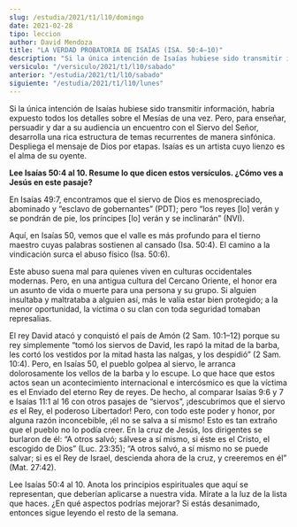 ```yaml
---
slug: /estudia/2021/t1/l10/domingo
date: 2021-02-28
tipo: leccion
author: David Mendoza
title: "LA VERDAD PROBATORIA DE ISAÍAS (ISA. 50:4–10)"
description: "Si la única intención de Isaías hubiese sido transmitir información, habría expuesto todos los detalles sobre el Mesías de una vez. Pero, para enseñar, persuadir y dar a su audiencia un encuentro con el Siervo del Señor, desarrolla una rica estructura de temas recurrentes de manera sinfónica"
versiculo: "/versiculo/2021/t1/l10/sabado"
anterior: "/estudia/2021/t1/l10/sabado"
siguiente: "/estudia/2021/t1/l10/lunes"
---
```


Si la única intención de Isaías hubiese sido transmitir
información, habría expuesto todos los detalles sobre el
Mesías de una vez. Pero, para enseñar, persuadir y dar a su
audiencia un encuentro con el Siervo del Señor, desarrolla una
rica estructura de temas recurrentes de manera sinfónica.
Despliega el mensaje de Dios por etapas. Isaías es un artista
cuyo lienzo es el alma de su oyente.


**Lee Isaías 50:4 al 10. Resume lo que dicen estos
versículos. ¿Cómo ves a Jesús en este pasaje?**

En Isaías 49:7, encontramos que el siervo de Dios es
menospreciado, abominado y “esclavo de gobernantes” (PDT);
pero “los reyes [lo] verán y se pondrán de pie, los
príncipes [lo] verán y se inclinarán” (NVI).


Aquí, en Isaías 50, vemos que el valle es más profundo
para el tierno maestro cuyas palabras sostienen al cansado (Isa.
50:4). El camino a la vindicación surca el abuso físico
(Isa. 50:6).


Este abuso suena mal para quienes viven en culturas occidentales
modernas. Pero, en una antigua cultura del Cercano Oriente, el honor
era un asunto de vida o muerte para una persona y su grupo. Si alguien
insultaba y maltrataba a alguien así, más le valía
estar bien protegido; a la menor oportunidad, la víctima o su
clan con toda seguridad tomaban represalias.


El rey David atacó y conquistó el país de Amón (2
Sam. 10:1–12) porque su rey simplemente “tomó los
siervos de David, les rapó la mitad de la barba, les cortó
los vestidos por la mitad hasta las nalgas, y los despidió”
(2 Sam. 10:4). Pero, en Isaías 50, el pueblo golpea al siervo, le
arranca dolorosamente los vellos de la barba y lo escupe. Lo que hace
que estos actos sean un acontecimiento internacional e
intercósmico es que la víctima es el Enviado del eterno Rey
de reyes. De hecho, al comparar Isaías 9:6 y 7 e Isaías 11:1
al 16 con otros pasajes de “siervos”, ¡descubrimos
que el siervo _es_ el Rey, el poderoso Libertador! Pero, con todo
este poder y honor, por alguna razón inconcebible, ¡él
no se salva a sí mismo! Esto es tan extraño que el pueblo no
lo podía creer. En la cruz de Jesús, los dirigentes se
burlaron de él: “A otros salvó; sálvese a sí
mismo, si éste es el Cristo, el escogido de Dios” (Luc.
23:35); “A otros salvó, a sí mismo no se puede salvar;
si es el Rey de Israel, descienda ahora de la cruz, y creeremos en
él” (Mat. 27:42).


Lee Isaías 50:4 al 10. Anota los principios espirituales que
aquí se representan, que deberían aplicarse a nuestra vida.
Mírate a la luz de la lista que haces. ¿En qué aspectos
podrías mejorar? Si estás desanimado, entonces sigue leyendo
el resto de la semana.

